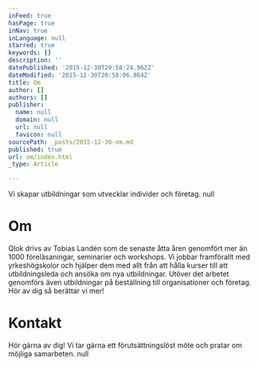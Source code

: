 ```yaml
---
inFeed: true
hasPage: true
inNav: true
inLanguage: null
starred: true
keywords: []
description: ''
datePublished: '2015-12-30T20:58:24.962Z'
dateModified: '2015-12-30T20:58:06.864Z'
title: Om
author: []
authors: []
publisher:
  name: null
  domain: null
  url: null
  favicon: null
sourcePath: _posts/2015-12-30-om.md
published: true
url: om/index.html
_type: Article

---
```

Vi skapar utbildningar som utvecklar individer och företag.
null

# Om

Qlok drivs av Tobias Landén som de senaste åtta åren genomfört mer än 1000 föreläsaningar, seminarier och workshops.
Vi jobbar framförallt med yrkeshögskolor och hjälper dem med allt från att hålla kurser till att utbildningsleda och ansöka om nya utbildningar.
Utöver det arbetet genomförs även utbildningar på beställning till organisationer och företag. Hör av dig så berättar vi mer!

# Kontakt 

Hör gärna av dig!
Vi tar gärna ett förutsättningslöst möte och pratar om möjliga samarbeten.
null
